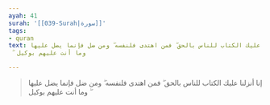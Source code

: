 ```yaml
---
ayah: 41
surah: '[[039-Surah|سورة]]'
tags:
- quran
text: إنا أنزلنا عليك الكتاب للناس بالحق ۖ فمن اهتدى فلنفسه ۖ ومن ضل فإنما يضل عليها
  ۖ وما أنت عليهم بوكيل

---
```

> إنا أنزلنا عليك الكتاب للناس بالحق ۖ فمن اهتدى فلنفسه ۖ ومن ضل فإنما يضل عليها ۖ وما أنت عليهم بوكيل
